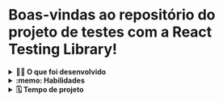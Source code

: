 # Boas-vindas ao repositório do projeto de testes com a React Testing Library!

<details>
  <summary><strong>👨‍💻 O que foi desenvolvido</strong></summary><br />

  - Nesse projeto o objetivo foi escrever os testes para uma aplicação React que já está criada e configurada, utilizando [`Jest`](https://jestjs.io/) e a biblioteca [`React Testing Library`](https://testing-library.com/). 
 </details>

<details>
  <summary><strong>:memo: Habilidades</strong></summary><br />

  Neste projeto, fui capaz de:

  * Utilizar os seletores (queries) da React-Testing-Library em testes automatizados;

  * Simular eventos com a React-Testing-Library em testes automatizados;

  * Testar fluxos lógicos assíncronos com a React-Testing-Library;

  * Escrever testes que permitam a refatoração da estrutura dos componentes da aplicação sem necessidade de serem alterados;

  * Testar inputs.
</details>

<details>
  <summary><strong>🗓 Tempo de projeto</strong></summary><br />
  
  * Este projeto foi individual;
  * Foram necessários `3` dias dedicados ao projeto;

</details>

